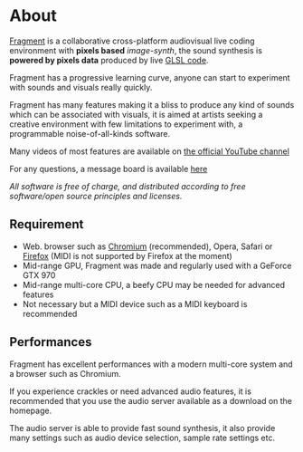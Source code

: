 # About

[Fragment](https://www.fsynth.com) is a collaborative cross-platform audiovisual live coding environment with **pixels based** *image-synth*, the sound synthesis is **powered by pixels data** produced by live [GLSL code](https://en.wikipedia.org/wiki/OpenGL_Shading_Language).

Fragment has a progressive learning curve, anyone can start to experiment with sounds and visuals really quickly.

Fragment has many features making it a bliss to produce any kind of sounds which can be associated with visuals, it is aimed at artists seeking a creative environment with few limitations to experiment with, a programmable noise-of-all-kinds software.

Many videos of most features are available on [the official YouTube channel](https://www.youtube.com/channel/UC2CJFT1_ybPcTNlT6bVG0WQ)

For any questions, a message board is available [here](https://quiet.fsynth.com/)

*All software is free of charge, and distributed according to free software/open source principles and licenses.*

## Requirement

- Web. browser such as [Chromium](https://fr.wikipedia.org/wiki/Chromium_(navigateur_web)) (recommended), Opera, Safari or [Firefox](https://www.mozilla.org/fr/firefox/new) (MIDI is not supported by Firefox at the moment)
- Mid-range GPU, Fragment was made and regularly used with a GeForce GTX 970
- Mid-range multi-core CPU, a beefy CPU may be needed for advanced features
- Not necessary but a MIDI device such as a MIDI keyboard is recommended

## Performances

Fragment has excellent performances with a modern multi-core system and a browser such as Chromium.

If you experience crackles or need advanced audio features, it is recommended that you use the audio server available as a download on the homepage.

The audio server is able to provide fast sound synthesis, it also provide many settings such as audio device selection, sample rate settings etc.